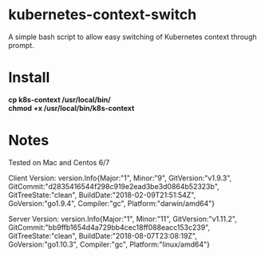 # kubernetes-context-switch

A simple bash script to allow easy switching of Kubernetes context through prompt.

# Install
**cp k8s-context /usr/local/bin/**
<br />
**chmod +x /usr/local/bin/k8s-context**

# Notes
Tested on Mac and Centos 6/7

Client Version: version.Info{Major:"1", Minor:"9", GitVersion:"v1.9.3", GitCommit:"d2835416544f298c919e2ead3be3d0864b52323b", GitTreeState:"clean", BuildDate:"2018-02-09T21:51:54Z", GoVersion:"go1.9.4", Compiler:"gc", Platform:"darwin/amd64"}

Server Version: version.Info{Major:"1", Minor:"11", GitVersion:"v1.11.2", GitCommit:"bb9ffb1654d4a729bb4cec18ff088eacc153c239", GitTreeState:"clean", BuildDate:"2018-08-07T23:08:19Z", GoVersion:"go1.10.3", Compiler:"gc", Platform:"linux/amd64"}
